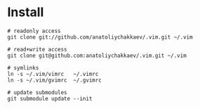 Install
=======

    # readonly access
    git clone git://github.com/anatoliychakkaev/.vim.git ~/.vim

    # read+write access
    git clone git@github.com:anatoliychakkaev/.vim.git ~/.vim

    # symlinks
    ln -s ~/.vim/vimrc   ~/.vimrc
    ln -s ~/.vim/gvimrc  ~/.gvimrc

    # update submodules
    git submodule update --init

